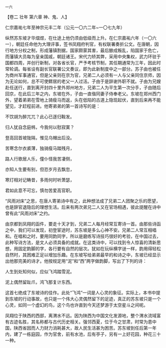     一六 

   【卷二 壮年 第六章 神、鬼、人】

   仁宗嘉祐七年至神宗元丰二年（公元一〇六二年~一〇七九年）

   纵然苏东坡才华熠煜，在仕途上他仍须由低级而上升。在仁宗嘉祐六年（一〇六一），朝廷任命他为大理评事，签书凤翔府判官，有权联署奏折公文。在唐朝，因行地方分权之制，形成藩镇割据，国家颇蒙其害，最后酿成叛乱，陷国家于危亡，而藩镇大员每为皇亲国戚，朝廷诸王。宋代力矫其弊，采用中央集权，武力环驻于国都四周，并创行新制，对各省长官，严予考核节制，其任期通常为三年，因此时常轮调。每省设有副长官联署公文奏议，即为此新制度中之一部分。苏子由也被任为商州军事通官，但是父亲则在京为官，兄弟二人必须有一人与父亲同住京师，因为无论如何，总不可使鳏居的老父一人过活。子由于是辞谢外职不就。子由为兄嫂赴任送行，直到离开封四十里外郑州地方，兄弟二人为平生第一次分手，子由随后回京，在此后三年之内，东坡在外，子由一直偕同妻子侍奉老父。东坡在郑州西门外，望着弟弟在雪地上骑瘦马而返，头在低陷的古道上隐现起伏，直到后来再不能望见，才赶程前进。他寄弟弟的第一首诗写的是：

   不饮胡为醉兀兀？此心已逐归鞍发。

   归人犹自念庭帏，今我何以慰寂寞？

   登高回首坡陇隔，惟见乌帽出后没。

   苦寒念尔衣裘薄，独骑瘦马踏残月，

   路人行歌居人乐，僮仆怪我苦凄侧，

   亦知人生要有别，但恐岁月去飘忽，

   寒灯相对记畴昔，多雨何时听萧瑟，

   君如此意不可忘，慎勿苦爱高官职。

   “风雨对床”之思，在唐人寄弟诗中有之，此种想法成了兄弟二人团聚之乐的愿望，也是辞官退隐后的理想生活。后来有两次弟兄二人又在官场相遇，彼此提醒在诗中曾有此“风雨对床”之约。

   由京都到凤翔的函件，要走十天才到，兄弟二人每月经常互寄诗一首。由那些诗函之中，我们可以发现，初登宦途时，苏东坡是多么心神不安。兄弟二人常互相唱和。在唱和之时，要用同韵同字，所以是磨练写诗技巧很好的考验，在中国过去，此种写诗方法，是文人必须具备的成就。在这类诗中，可以找到令人惊喜的清新思想，用固定韵脚的字，各行要有自然的层次。犹如在玩纵横字谜一样，韵用得轻松自然时，其困难正足以增加乐趣。在东坡写给弟弟最早的和诗之中，东坡已经显示出他那完美的诗才。他按规定用“泥”和“西”两字做韵脚，写出了下列的诗：

   人生到处知何似，应似飞鸿踏雪泥。

   泥上偶然留趾爪，鸿飞那复计东西。

   这首七绝成了东坡诗的佳作。此处“飞鸿”一词是人心灵的象征。实际上，本书中提到东坡的行动事故，也只是一个伟大心灵偶然留下的足迹，真正的苏东坡只是一个心灵，如同一个虚幻的鸟，这个鸟也许直到今天还梦游于太空星斗之间呢。

   凤翔位于陕西的西部，离渭水不远。因为陕西为中国文化发源地，整个渭水流域富有古迹名胜，其名称都与古代历史相关。强邻西夏，位于今之甘肃，时常为患中国，陕西省因而人力财力消耗甚大，故人民生活甚为困苦。苏东坡到任后第一年内，建了一栋庭园，作为官舍，前有水池，后有亭子，另有一上好花园，种花三十一种。

